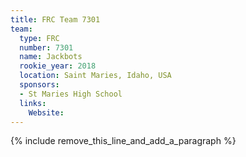 ```yaml
---
title: FRC Team 7301
team:
  type: FRC
  number: 7301
  name: Jackbots
  rookie_year: 2018
  location: Saint Maries, Idaho, USA
  sponsors:
  - St Maries High School
  links:
    Website:
---
```


{% include remove_this_line_and_add_a_paragraph %}